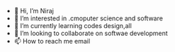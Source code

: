 - 👋 Hi, I’m Niraj 
- 👀 I’m interested in .cmoputer science and software
- 🌱 I’m currently learning codes design,all
- 💞️ I’m looking to collaborate on softwae development
- 📫 How to reach me email 

<!---
N-clloud/N-clloud is a ✨ special ✨ repository because its `README.md` (this file) appears on your GitHub profile.
You can click the Preview link to take a look at your changes.
--->
